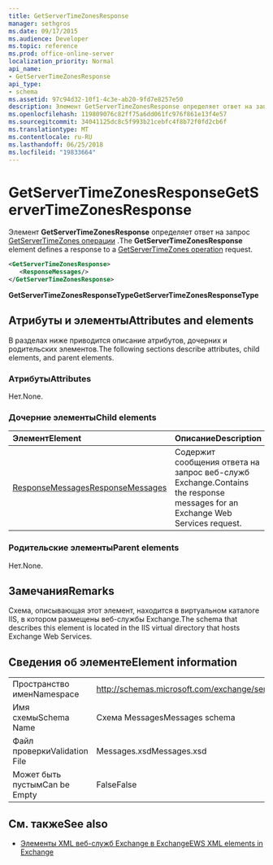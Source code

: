 ```yaml
---
title: GetServerTimeZonesResponse
manager: sethgros
ms.date: 09/17/2015
ms.audience: Developer
ms.topic: reference
ms.prod: office-online-server
localization_priority: Normal
api_name:
- GetServerTimeZonesResponse
api_type:
- schema
ms.assetid: 97c94d32-10f1-4c3e-ab20-9fd7e8257e50
description: Элемент GetServerTimeZonesResponse определяет ответ на запрос операции GetServerTimeZones.
ms.openlocfilehash: 119809076c82ff75a6dd061fc976f861e13f4e57
ms.sourcegitcommit: 34041125dc8c5f993b21cebfc4f8b72f0fd2cb6f
ms.translationtype: MT
ms.contentlocale: ru-RU
ms.lasthandoff: 06/25/2018
ms.locfileid: "19833664"
---
```

# <a name="getservertimezonesresponse"></a><span data-ttu-id="b05a7-103">GetServerTimeZonesResponse</span><span class="sxs-lookup"><span data-stu-id="b05a7-103">GetServerTimeZonesResponse</span></span>

<span data-ttu-id="b05a7-104">Элемент **GetServerTimeZonesResponse** определяет ответ на запрос [GetServerTimeZones операции](getservertimezones-operation.md) .</span><span class="sxs-lookup"><span data-stu-id="b05a7-104">The **GetServerTimeZonesResponse** element defines a response to a [GetServerTimeZones operation](getservertimezones-operation.md) request.</span></span> 
  
```XML
<GetServerTimeZonesResponse>
   <ResponseMessages/>
</GetServerTimeZonesResponse>
```

 <span data-ttu-id="b05a7-105">**GetServerTimeZonesResponseType**</span><span class="sxs-lookup"><span data-stu-id="b05a7-105">**GetServerTimeZonesResponseType**</span></span>
## <a name="attributes-and-elements"></a><span data-ttu-id="b05a7-106">Атрибуты и элементы</span><span class="sxs-lookup"><span data-stu-id="b05a7-106">Attributes and elements</span></span>

<span data-ttu-id="b05a7-107">В разделах ниже приводится описание атрибутов, дочерних и родительских элементов.</span><span class="sxs-lookup"><span data-stu-id="b05a7-107">The following sections describe attributes, child elements, and parent elements.</span></span>
  
### <a name="attributes"></a><span data-ttu-id="b05a7-108">Атрибуты</span><span class="sxs-lookup"><span data-stu-id="b05a7-108">Attributes</span></span>

<span data-ttu-id="b05a7-109">Нет.</span><span class="sxs-lookup"><span data-stu-id="b05a7-109">None.</span></span>
  
### <a name="child-elements"></a><span data-ttu-id="b05a7-110">Дочерние элементы</span><span class="sxs-lookup"><span data-stu-id="b05a7-110">Child elements</span></span>

|<span data-ttu-id="b05a7-111">**Элемент**</span><span class="sxs-lookup"><span data-stu-id="b05a7-111">**Element**</span></span>|<span data-ttu-id="b05a7-112">**Описание**</span><span class="sxs-lookup"><span data-stu-id="b05a7-112">**Description**</span></span>|
|:-----|:-----|
|[<span data-ttu-id="b05a7-113">ResponseMessages</span><span class="sxs-lookup"><span data-stu-id="b05a7-113">ResponseMessages</span></span>](responsemessages.md) <br/> |<span data-ttu-id="b05a7-114">Содержит сообщения ответа на запрос веб-служб Exchange.</span><span class="sxs-lookup"><span data-stu-id="b05a7-114">Contains the response messages for an Exchange Web Services request.</span></span>  <br/> |
   
### <a name="parent-elements"></a><span data-ttu-id="b05a7-115">Родительские элементы</span><span class="sxs-lookup"><span data-stu-id="b05a7-115">Parent elements</span></span>

<span data-ttu-id="b05a7-116">Нет.</span><span class="sxs-lookup"><span data-stu-id="b05a7-116">None.</span></span>
  
## <a name="remarks"></a><span data-ttu-id="b05a7-117">Замечания</span><span class="sxs-lookup"><span data-stu-id="b05a7-117">Remarks</span></span>

<span data-ttu-id="b05a7-118">Схема, описывающая этот элемент, находится в виртуальном каталоге IIS, в котором размещены веб-службы Exchange.</span><span class="sxs-lookup"><span data-stu-id="b05a7-118">The schema that describes this element is located in the IIS virtual directory that hosts Exchange Web Services.</span></span>
  
## <a name="element-information"></a><span data-ttu-id="b05a7-119">Сведения об элементе</span><span class="sxs-lookup"><span data-stu-id="b05a7-119">Element information</span></span>

|||
|:-----|:-----|
|<span data-ttu-id="b05a7-120">Пространство имен</span><span class="sxs-lookup"><span data-stu-id="b05a7-120">Namespace</span></span>  <br/> |http://schemas.microsoft.com/exchange/services/2006/messages  <br/> |
|<span data-ttu-id="b05a7-121">Имя схемы</span><span class="sxs-lookup"><span data-stu-id="b05a7-121">Schema Name</span></span>  <br/> |<span data-ttu-id="b05a7-122">Схема Messages</span><span class="sxs-lookup"><span data-stu-id="b05a7-122">Messages schema</span></span>  <br/> |
|<span data-ttu-id="b05a7-123">Файл проверки</span><span class="sxs-lookup"><span data-stu-id="b05a7-123">Validation File</span></span>  <br/> |<span data-ttu-id="b05a7-124">Messages.xsd</span><span class="sxs-lookup"><span data-stu-id="b05a7-124">Messages.xsd</span></span>  <br/> |
|<span data-ttu-id="b05a7-125">Может быть пустым</span><span class="sxs-lookup"><span data-stu-id="b05a7-125">Can be Empty</span></span>  <br/> |<span data-ttu-id="b05a7-126">False</span><span class="sxs-lookup"><span data-stu-id="b05a7-126">False</span></span>  <br/> |
   
## <a name="see-also"></a><span data-ttu-id="b05a7-127">См. также</span><span class="sxs-lookup"><span data-stu-id="b05a7-127">See also</span></span>



- [<span data-ttu-id="b05a7-128">Элементы XML веб-служб Exchange в Exchange</span><span class="sxs-lookup"><span data-stu-id="b05a7-128">EWS XML elements in Exchange</span></span>](ews-xml-elements-in-exchange.md)

